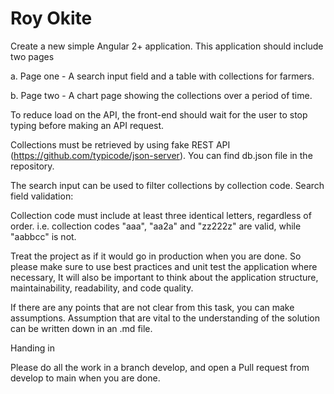 # Roy Okite
Create a new simple Angular 2+ application. This application should include two pages

a. Page one - A search input field and a table with collections for farmers.

b. Page two - A chart page showing the collections over a period of time.

To reduce load on the API, the front-end should wait for the user to stop typing before making an API request.

Collections must be retrieved by using fake REST API (https://github.com/typicode/json-server). You can find db.json file in the repository.

The search input can be used to filter collections by collection code. Search field validation:

Collection code must include at least three identical letters, regardless of order. i.e. collection codes "aaa", "aa2a" and "zz222z" are valid, while "aabbcc" is not.

Treat the project as if it would go in production when you are done. So please make sure to use best practices and unit test the application where necessary, It will also be important to think about the application structure, maintainability, readability, and code quality.

If there are any points that are not clear from this task, you can make assumptions. Assumption that are vital to the understanding of the solution can be written down in an .md file.

Handing in

Please do all the work in a branch develop, and open a Pull request from develop to main when you are done.
